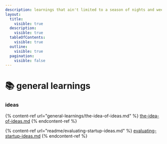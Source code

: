 ```yaml
---
description: learnings that ain't limited to a season of nights and weekends
layout:
  title:
    visible: true
  description:
    visible: true
  tableOfContents:
    visible: true
  outline:
    visible: true
  pagination:
    visible: false
---
```


# 📚 general learnings

### ideas

{% content-ref url="general-learnings/the-idea-of-ideas.md" %}
[the-idea-of-ideas.md](general-learnings/the-idea-of-ideas.md)
{% endcontent-ref %}

{% content-ref url="readme/evaluating-startup-ideas.md" %}
[evaluating-startup-ideas.md](readme/evaluating-startup-ideas.md)
{% endcontent-ref %}
